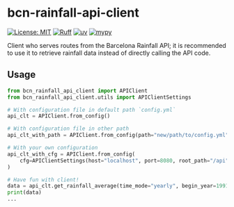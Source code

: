 # bcn-rainfall-api-client

[![License: MIT](https://img.shields.io/badge/License-MIT-yellow.svg)](https://opensource.org/licenses/MIT)
[![Ruff](https://img.shields.io/endpoint?url=https://raw.githubusercontent.com/astral-sh/ruff/main/assets/badge/v2.json)](https://github.com/astral-sh/ruff)
[![uv](https://img.shields.io/endpoint?url=https://raw.githubusercontent.com/astral-sh/uv/main/assets/badge/v0.json)](https://github.com/astral-sh/uv)
[![mypy](https://www.mypy-lang.org/static/mypy_badge.svg)](https://mypy-lang.org/)

Client who serves routes from the Barcelona Rainfall API; it is recommended to use it to retrieve rainfall data instead of directly calling the API code.

## Usage

```python
from bcn_rainfall_api_client import APIClient
from bcn_rainfall_api_client.utils import APIClientSettings

# With configuration file in default path `config.yml`
api_clt = APIClient.from_config()

# With configuration file in other path
api_clt_with_path = APIClient.from_config(path="new/path/to/config.yml")

# With your own configuration
api_clt_with_cfg = APIClient.from_config(
    cfg=APIClientSettings(host="localhost", port=8080, root_path="/api")
)

# Have fun with client!
data = api_clt.get_rainfall_average(time_mode="yearly", begin_year=1991, end_year=2020)
print(data)
...
```